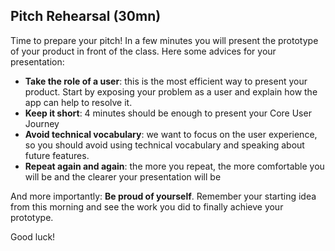 ## Pitch Rehearsal (30mn)

Time to prepare your pitch! In a few minutes you will present the prototype of your product in front of the class. Here some advices for your presentation:

- **Take the role of a user**: this is the most efficient way to present your product. Start by exposing your problem as a user and explain how the app can help to resolve it.
- **Keep it short**: 4 minutes should be enough to present your Core User Journey
- **Avoid technical vocabulary**: we want to focus on the user experience, so you should avoid using technical vocabulary and speaking about future features.
- **Repeat again and again**: the more you repeat, the more comfortable you will be and the clearer your presentation will be

And more importantly: **Be proud of yourself**. Remember your starting idea from this morning and see the work you did to finally achieve your prototype.

Good luck!
